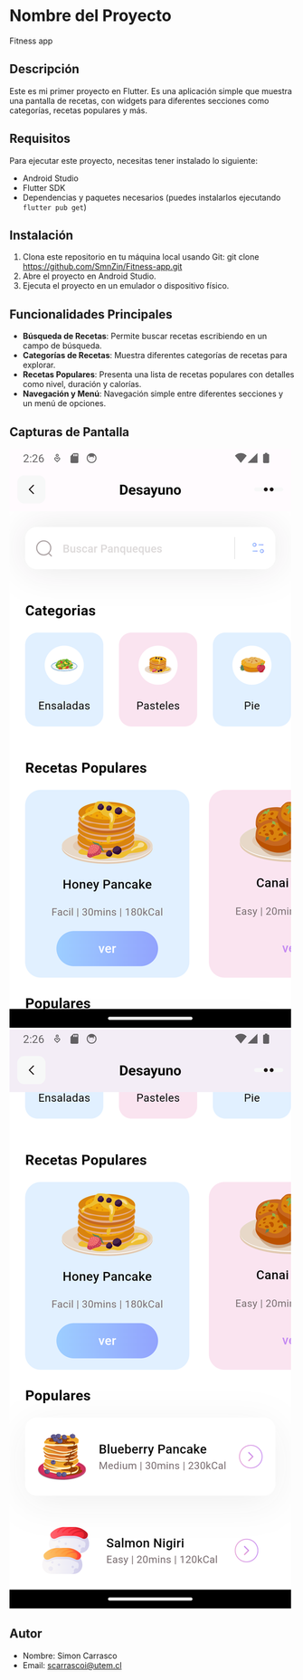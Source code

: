 # Nombre del Proyecto
Fitness app
## Descripción
Este es mi primer proyecto en Flutter. Es una aplicación simple que muestra una pantalla de recetas, con widgets para diferentes secciones como categorías, recetas populares y más.

## Requisitos
Para ejecutar este proyecto, necesitas tener instalado lo siguiente:
- Android Studio
- Flutter SDK
- Dependencias y paquetes necesarios (puedes instalarlos ejecutando `flutter pub get`)

## Instalación
1. Clona este repositorio en tu máquina local usando Git:
    git clone https://github.com/SmnZin/Fitness-app.git
2. Abre el proyecto en Android Studio.
3. Ejecuta el proyecto en un emulador o dispositivo físico.

## Funcionalidades Principales
- **Búsqueda de Recetas**: Permite buscar recetas escribiendo en un campo de búsqueda.
- **Categorías de Recetas**: Muestra diferentes categorías de recetas para explorar.
- **Recetas Populares**: Presenta una lista de recetas populares con detalles como nivel, duración y calorías.
- **Navegación y Menú**: Navegación simple entre diferentes secciones y un menú de opciones.

## Capturas de Pantalla
![Captura de Pantalla 1](/assets/icons/pantalla1.png)
![Captura de Pantalla 2](/assets/icons/pantalla2.png)

## Autor
- Nombre: Simon Carrasco
- Email: scarrascoi@utem.cl


